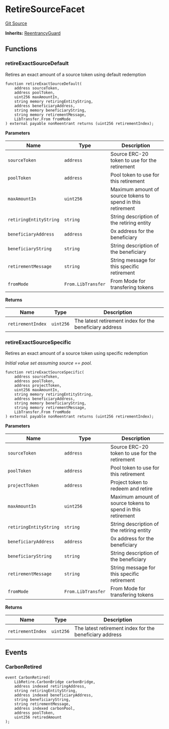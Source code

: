 # RetireSourceFacet
[Git Source](https://github.com/KlimaDAO/klimadao-solidity/blob/36109e4551048e978d232da5905a9cf6eaf3e3e2/src/infinity/facets/Retire/RetireSourceFacet.sol)

**Inherits:**
[ReentrancyGuard](/src/infinity/ReentrancyGuard.sol/abstract.ReentrancyGuard.md)


## Functions
### retireExactSourceDefault

Retires an exact amount of a source token using default redemption


```solidity
function retireExactSourceDefault(
    address sourceToken,
    address poolToken,
    uint256 maxAmountIn,
    string memory retiringEntityString,
    address beneficiaryAddress,
    string memory beneficiaryString,
    string memory retirementMessage,
    LibTransfer.From fromMode
) external payable nonReentrant returns (uint256 retirementIndex);
```
**Parameters**

|Name|Type|Description|
|----|----|-----------|
|`sourceToken`|`address`|         Source ERC-20 token to use for the retirement|
|`poolToken`|`address`|           Pool token to use for this retirement|
|`maxAmountIn`|`uint256`|         Maximum amount of source tokens to spend in this retirement|
|`retiringEntityString`|`string`|String description of the retiring entity|
|`beneficiaryAddress`|`address`|  0x address for the beneficiary|
|`beneficiaryString`|`string`|   String description of the beneficiary|
|`retirementMessage`|`string`|   String message for this specific retirement|
|`fromMode`|`From.LibTransfer`|            From Mode for transfering tokens|

**Returns**

|Name|Type|Description|
|----|----|-----------|
|`retirementIndex`|`uint256`|    The latest retirement index for the beneficiary address|


### retireExactSourceSpecific

Retires an exact amount of a source token using specific redemption

*Initial value set assuming source == pool.*


```solidity
function retireExactSourceSpecific(
    address sourceToken,
    address poolToken,
    address projectToken,
    uint256 maxAmountIn,
    string memory retiringEntityString,
    address beneficiaryAddress,
    string memory beneficiaryString,
    string memory retirementMessage,
    LibTransfer.From fromMode
) external payable nonReentrant returns (uint256 retirementIndex);
```
**Parameters**

|Name|Type|Description|
|----|----|-----------|
|`sourceToken`|`address`|         Source ERC-20 token to use for the retirement|
|`poolToken`|`address`|           Pool token to use for this retirement|
|`projectToken`|`address`|        Project token to redeem and retire|
|`maxAmountIn`|`uint256`|         Maximum amount of source tokens to spend in this retirement|
|`retiringEntityString`|`string`|String description of the retiring entity|
|`beneficiaryAddress`|`address`|  0x address for the beneficiary|
|`beneficiaryString`|`string`|   String description of the beneficiary|
|`retirementMessage`|`string`|   String message for this specific retirement|
|`fromMode`|`From.LibTransfer`|            From Mode for transfering tokens|

**Returns**

|Name|Type|Description|
|----|----|-----------|
|`retirementIndex`|`uint256`|    The latest retirement index for the beneficiary address|


## Events
### CarbonRetired

```solidity
event CarbonRetired(
    LibRetire.CarbonBridge carbonBridge,
    address indexed retiringAddress,
    string retiringEntityString,
    address indexed beneficiaryAddress,
    string beneficiaryString,
    string retirementMessage,
    address indexed carbonPool,
    address poolToken,
    uint256 retiredAmount
);
```

